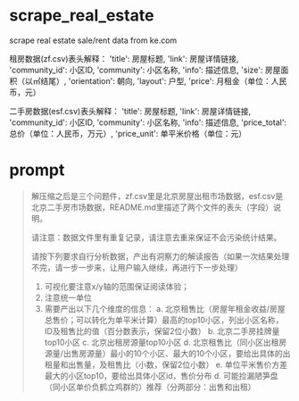# scrape_real_estate
scrape real estate sale/rent data from ke.com

租房数据(zf.csv)表头解释：
'title': 房屋标题,
'link': 房屋详情链接,
'community_id': 小区ID,
'community': 小区名称,
'info': 描述信息,
'size': 房屋面积（以㎡结尾）,
'orientation': 朝向,
'layout': 户型,
'price': 月租金（单位：人民币，元） 

二手房数据(esf.csv)表头解释：
'title': 房屋标题,
'link': 房屋详情链接,
'community_id': 小区ID,
'community': 小区名称,
'info': 描述信息,
'price_total': 总价（单位：人民币，万元）,
'price_unit': 单平米价格（单位：元） 


# prompt

>解压缩之后是三个问题件，zf.csv里是北京房屋出租市场数据，esf.csv是北京二手房市场数据，README.md里描述了两个文件的表头（字段）说明。
>
>请注意：数据文件里有重复记录，请注意去重来保证不会污染统计结果。
>
>请按下列要求自行分析数据，产出有洞察力的解读报告（如果一次结果处理不完，请一步一步来，让用户输入继续，再进行下一步处理）
>
>1. 可视化要注意x/y轴的范围保证阅读体验；
>2. 注意统一单位
>3. 需要产出以下几个维度的信息：
>a. 北京租售比（房屋年租金收益/房屋总售价；可以转化为单平米计算）最高的top10小区，列出小区名称，ID及租售比的值（百分数表示，保留2位小数）
>b. 北京二手房挂牌量top10小区
>c. 北京出租房源量top10小区
>d. 北京租售比（同小区出租房源量/出售房源量）最小的10个小区、最大的10个小区，要给出具体的出租量和出售量，及租售比（小数，保留2位小数）
>e. 单位平米售价方差最大的小区top10，要给出具体小区id，售价分布
>d. 可能捡漏陋笋盘（同小区单价负鹤立鸡群的）推荐（分两部分：出售和出租）